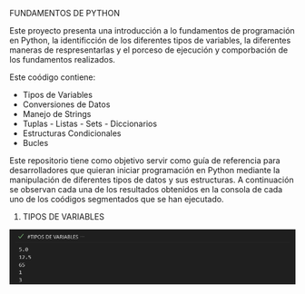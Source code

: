 FUNDAMENTOS DE PYTHON

Este proyecto presenta una introducción a lo fundamentos de programación en Python, la identificción de los diferentes tipos de variables, la diferentes maneras de respresentarlas y el porceso de ejecución y comporbación de los fundamentos realizados.

Este coódigo contiene:

- Tipos de Variables
- Conversiones de Datos
- Manejo de Strings
- Tuplas - Listas - Sets - Diccionarios
- Estructuras Condicionales
- Bucles

Este repositorio tiene como objetivo servir como guía de referencia para desarrolladores que quieran iniciar programación en Python mediante la manipulación de diferentes tipos de datos y sus estructuras. A continuación se observan cada una de los resultados obtenidos en la consola de cada uno de los coódigos segmentados que se han ejecutado.

1. TIPOS DE VARIABLES 

![Ejecución del código Python](./imagenes/Tipos_de_Variables.png)
